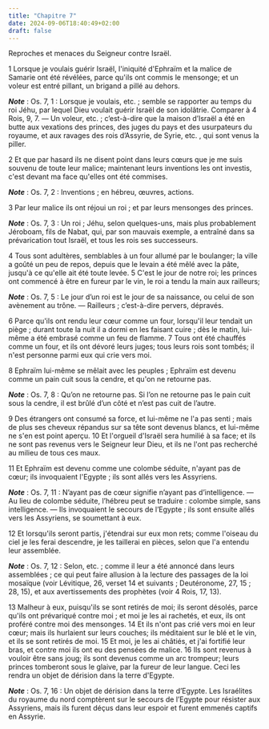 ```yaml
---
title: "Chapitre 7"
date: 2024-09-06T18:40:49+02:00
draft: false
---
```



Reproches et menaces du Seigneur contre Israël.


1 Lorsque je voulais guérir Israël, l'iniquité d'Ephraïm et la malice de Samarie ont été révélées, parce qu'ils ont commis le mensonge; et un voleur est entré pillant, un brigand a pillé au dehors.

***Note*** :  Os. 7, 1 : Lorsque je voulais, etc. ; semble se rapporter au temps du roi Jéhu, par lequel Dieu voulait guérir Israël de son idolâtrie. Comparer à 4 Rois, 9, 7. ― Un voleur, etc. ; c’est-à-dire que la maison d’Israël a été en butte aux vexations des princes, des juges du pays et des usurpateurs du royaume, et aux ravages des rois d’Assyrie, de Syrie, etc. , qui sont venus la piller.

2 Et que par hasard ils ne disent point dans leurs cœurs que je me suis souvenu de toute leur malice; maintenant leurs inventions les ont investis, c'est devant ma face qu'elles ont été commises.

***Note*** :  Os. 7, 2 : Inventions ; en hébreu, œuvres, actions.


3 Par leur malice ils ont réjoui un roi ; et par leurs mensonges des princes.

***Note*** :  Os. 7, 3 : Un roi ; Jéhu, selon quelques-uns, mais plus probablement Jéroboam, fils de Nabat, qui, par son mauvais exemple, a entraîné dans sa prévarication tout Israël, et tous les rois ses successeurs.

4 Tous sont adultères, semblables à un four allumé par le boulanger; la ville a goûté un peu de repos, depuis que le levain a été mêlé avec la pâte, jusqu'à ce qu'elle ait été toute levée. 5 C'est le jour de notre roi; les princes ont commencé à être en fureur par le vin, le roi a tendu la main aux railleurs;

***Note*** :  Os. 7, 5 : Le jour d’un roi est le jour de sa naissance, ou celui de son avènement au trône. ― Railleurs ; c’est-à-dire pervers, dépravés.

6 Parce qu'ils ont rendu leur cœur comme un four, lorsqu'il leur tendait un piège ; durant toute la nuit il a dormi en les faisant cuire ; dès le matin, lui-même a été embrasé comme un feu de flamme. 7 Tous ont été chauffés comme un four, et ils ont dévoré leurs juges; tous leurs rois sont tombés; il n'est personne parmi eux qui crie vers moi.


8 Ephraïm lui-même se mêlait avec les peuples ; Ephraïm est devenu comme un pain cuit sous la cendre, et qu'on ne retourne pas.

***Note*** :  Os. 7, 8 : Qu’on ne retourne pas. Si l’on ne retourne pas le pain cuit sous la cendre, il est brûlé d’un côté et n’est pas cuit de l’autre.

9 Des étrangers ont consumé sa force, et lui-même ne l'a pas senti ; mais de plus ses cheveux répandus sur sa tête sont devenus blancs, et lui-même ne s'en est point aperçu. 10 Et l'orgueil d'Israël sera humilié à sa face; et ils ne sont pas revenus vers le Seigneur leur Dieu, et ils ne l'ont pas recherché au milieu de tous ces maux.


11 Et Ephraïm est devenu comme une colombe séduite, n'ayant pas de cœur; ils invoquaient l'Egypte ; ils sont allés vers les Assyriens.

***Note*** :  Os. 7, 11 : N’ayant pas de cœur signifie n’ayant pas d’intelligence. ― Au lieu de colombe séduite, l’hébreu peut se traduire : colombe simple, sans intelligence. ― Ils invoquaient le secours de l’Egypte ; ils sont ensuite allés vers les Assyriens, se soumettant à eux.

12 Et lorsqu'ils seront partis, j'étendrai sur eux mon rets; comme l'oiseau du ciel je les ferai descendre, je les taillerai en pièces, selon que l'a entendu leur assemblée.

***Note*** :  Os. 7, 12 : Selon, etc. ; comme il leur a été annoncé dans leurs assemblées ; ce qui peut faire allusion à la lecture des passages de la loi mosaïque (voir Lévitique, 26, verset 14 et suivants ; Deutéronome, 27, 15 ; 28, 15), et aux avertissements des prophètes (voir 4 Rois, 17, 13).


13 Malheur à eux, puisqu'ils se sont retirés de moi; ils seront désolés, parce qu'ils ont prévariqué contre moi ; et moi je les ai rachetés, et eux, ils ont proféré contre moi des mensonges. 14 Et ils n'ont pas crié vers moi en leur cœur; mais ils hurlaient sur leurs couches; ils méditaient sur le blé et le vin, et ils se sont retirés de moi. 15 Et moi, je les ai châtiés, et j'ai fortifié leur bras, et contre moi ils ont eu des pensées de malice. 16 Ils sont revenus à vouloir être sans joug; ils sont devenus comme un arc trompeur; leurs princes tomberont sous le glaive, par la fureur de leur langue. Ceci les rendra un objet de dérision dans la terre d'Egypte.

***Note*** :  Os. 7, 16 : Un objet de dérision dans la terre d’Egypte. Les Israélites du royaume du nord comptèrent sur le secours de l’Egypte pour résister aux Assyriens, mais ils furent déçus dans leur espoir et furent emmenés captifs en Assyrie.

